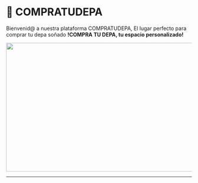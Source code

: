 # :iphone: COMPRATUDEPA

Bienvenid@ a nuestra plataforma COMPRATUDEPA, El lugar perfecto para comprar tu depa soñado
**!COMPRA TU DEPA, tu espacio personalizado!**

<p align="center">
  <img src="https://github.com/yud-cumba/pmo-app/blob/master/src/assets/presentacion.png" width="700" height="350">
</p>


***